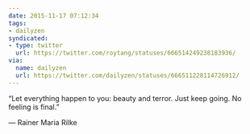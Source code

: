 ```yaml
---
date: 2015-11-17 07:12:34
tags:
- dailyzen
syndicated:
- type: twitter
  url: https://twitter.com/roytang/statuses/666514249238183936/
via:
  name: dailyzen
  url: https://twitter.com/dailyzen/statuses/666511228114726912/
---
```


“Let everything happen to you: beauty and terror. Just keep going. No feeling is final.”

—  Rainer Maria Rilke